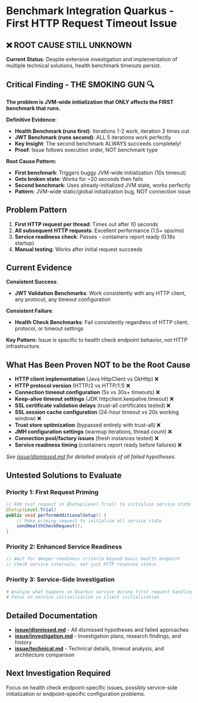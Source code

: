 # Benchmark Integration Quarkus - First HTTP Request Timeout Issue

## ❌ ROOT CAUSE STILL UNKNOWN

**Current Status**: Despite extensive investigation and implementation of multiple technical solutions, health benchmark timeouts persist.

## Critical Finding - THE SMOKING GUN 🔍

**The problem is JVM-wide initialization that ONLY affects the FIRST benchmark that runs.**

**Definitive Evidence:**
- **Health Benchmark (runs first)**: Iterations 1-2 work, iteration 3 times out
- **JWT Benchmark (runs second)**: ALL 5 iterations work perfectly
- **Key Insight**: The second benchmark ALWAYS succeeds completely!
- **Proof**: Issue follows execution order, NOT benchmark type

**Root Cause Pattern:**
- **First benchmark**: Triggers buggy JVM-wide initialization (10s timeout)
- **Gets broken state**: Works for ~20 seconds then fails
- **Second benchmark**: Uses already-initialized JVM state, works perfectly
- **Pattern**: JVM-wide static/global initialization bug, NOT connection issue

## Problem Pattern

1. **First HTTP request per thread**: Times out after 10 seconds
2. **All subsequent HTTP requests**: Excellent performance (1.5+ ops/ms)  
3. **Service readiness check**: Passes - containers report ready (0.19s startup)
4. **Manual testing**: Works after initial request succeeds

## Current Evidence

**Consistent Success**:
- **JWT Validation Benchmarks**: Work consistently with any HTTP client, any protocol, any timeout configuration

**Consistent Failure**:
- **Health Check Benchmarks**: Fail consistently regardless of HTTP client, protocol, or timeout settings

**Key Pattern**: Issue is specific to health check endpoint behavior, not HTTP infrastructure.

## What Has Been Proven NOT to be the Root Cause

- **HTTP client implementation** (Java HttpClient vs OkHttp) ❌
- **HTTP protocol version** (HTTP/2 vs HTTP/1.1) ❌
- **Connection timeout configuration** (5s vs 30s+ timeouts) ❌
- **Keep-alive timeout settings** (JDK httpclient.keepalive.timeout) ❌
- **SSL certificate validation delays** (trust-all certificates tested) ❌
- **SSL session cache configuration** (24-hour timeout vs 20s working window) ❌
- **Trust store optimization** (bypassed entirely with trust-all) ❌
- **JMH configuration settings** (warmup iterations, thread count) ❌
- **Connection pool/factory issues** (fresh instances tested) ❌
- **Service readiness timing** (containers report ready before failures) ❌

*See [issue/dismissed.md](issue/dismissed.md) for detailed analysis of all failed hypotheses.*

## Untested Solutions to Evaluate

### Priority 1: First Request Priming
```java
// Add test request in @Setup(Level.Trial) to initialize service state
@Setup(Level.Trial)
public void performAdditionalSetup() {
    // Make priming request to initialize all service state
    sendHealthCheckRequest();
}
```

### Priority 2: Enhanced Service Readiness
```java
// Wait for deeper readiness criteria beyond basic health endpoint
// Check service internals, not just HTTP response status
```

### Priority 3: Service-Side Investigation
```bash
# Analyze what happens on Quarkus service during first request handling
# Focus on service initialization vs client initialization
```

## Detailed Documentation

- **[issue/dismissed.md](issue/dismissed.md)** - All dismissed hypotheses and failed approaches
- **[issue/investigation.md](issue/investigation.md)** - Investigation plans, research findings, and history
- **[issue/technical.md](issue/technical.md)** - Technical details, timeout analysis, and architecture comparison

## Next Investigation Required

Focus on health check endpoint-specific issues, possibly service-side initialization or endpoint-specific configuration problems.
